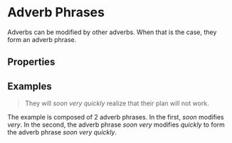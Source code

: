 # Adverb Phrases
<!-- +elementInfo -->
<!-- !adverbPhrase -->
Adverbs can be modified by other adverbs. When that is the case, they form an adverb phrase.
<!-- !adverbPhrase -->

## Properties
<!-- +propertySummary -->

## Examples
> They will *soon very quickly* realize that their plan will not work.
<!-- .caption -->
The example is composed of 2 adverb phrases. In the first, *soon* modifies *very*. In the second, the adverb phrase *soon very* modifies *quickly* to form the adverb phrase *soon very quickly*.